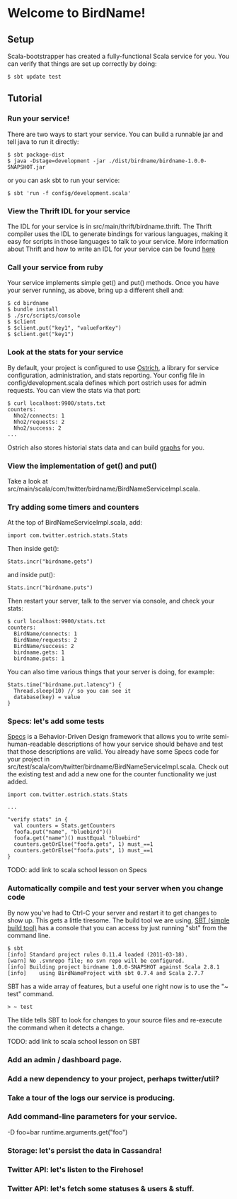 # Welcome to BirdName!

## Setup

Scala-bootstrapper has created a fully-functional Scala service for
you.  You can verify that things are set up correctly by doing:

    $ sbt update test

## Tutorial

### Run your service!

There are two ways to start your service.  You can build a runnable
jar and tell java to run it directly:

    $ sbt package-dist
    $ java -Dstage=development -jar ./dist/birdname/birdname-1.0.0-SNAPSHOT.jar

or you can ask sbt to run your service:

    $ sbt 'run -f config/development.scala'

### View the Thrift IDL for your service

The IDL for your service is in src/main/thrift/birdname.thrift.  The
Thrift compiler uses the IDL to generate bindings for various
languages, making it easy for scripts in those languages to talk to
your service.  More information about Thrift and how to write an IDL
for your service can be found [here](http://wiki.apache.org/thrift/Tutorial)

### Call your service from ruby

Your service implements simple get() and put() methods.  Once you have
your server running, as above, bring up a different shell and:

    $ cd birdname
    $ bundle install
    $ ./src/scripts/console
    $ $client
    $ $client.put("key1", "valueForKey")
    $ $client.get("key1")

### Look at the stats for your service

By default, your project is configured to use
[Ostrich](https://github.com/twitter/ostrich), a library for service
configuration, administration, and stats reporting.  Your config file
in config/development.scala defines which port ostrich uses for admin
requests.  You can view the stats via that port:

    $ curl localhost:9900/stats.txt
    counters:
      Nho2/connects: 1
      Nho2/requests: 2
      Nho2/success: 2
    ...

Ostrich also stores historial stats data and can build
[graphs](http://localhost:9900/graph/) for you.

### View the implementation of get() and put()

Take a look at src/main/scala/com/twitter/birdname/BirdNameServiceImpl.scala.

### Try adding some timers and counters

At the top of BirdNameServiceImpl.scala, add:

    import com.twitter.ostrich.stats.Stats

Then inside get():

    Stats.incr("birdname.gets")

and inside put():

    Stats.incr("birdname.puts")

Then restart your server, talk to the server via console, and check
your stats:

    $ curl localhost:9900/stats.txt
    counters:
      BirdName/connects: 1
      BirdName/requests: 2
      BirdName/success: 2
      birdname.gets: 1
      birdname.puts: 1

You can also time various things that your server is doing, for
example:

    Stats.time("birdname.put.latency") {
      Thread.sleep(10) // so you can see it
      database(key) = value
    }

### Specs: let's add some tests

[Specs](http://code.google.com/p/specs/) is a Behavior-Driven Design
framework that allows you to write semi-human-readable descriptions of
how your service should behave and test that those descriptions are
valid.  You already have some Specs code for your project in
src/test/scala/com/twitter/birdname/BirdNameServiceImpl.scala.  Check
out the existing test and add a new one for the counter functionality
we just added.

    import com.twitter.ostrich.stats.Stats

    ...

    "verify stats" in {
      val counters = Stats.getCounters
      foofa.put("name", "bluebird")()
      foofa.get("name")() mustEqual "bluebird"
      counters.getOrElse("foofa.gets", 1) must_==1
      counters.getOrElse("foofa.puts", 1) must_==1
    }

TODO: add link to scala school lesson on Specs

### Automatically compile and test your server when you change code

By now you've had to Ctrl-C your server and restart it to get changes
to show up.  This gets a little tiresome.  The build tool we are
using,
[SBT (simple build tool)](http://code.google.com/p/simple-build-tool/)
has a console that you can access by just running "sbt" from the
command line.

    $ sbt
    [info] Standard project rules 0.11.4 loaded (2011-03-18).
    [warn] No .svnrepo file; no svn repo will be configured.
    [info] Building project birdname 1.0.0-SNAPSHOT against Scala 2.8.1
    [info]    using BirdNameProject with sbt 0.7.4 and Scala 2.7.7

SBT has a wide array of features, but a useful one right now is to
use the "~ test" command.

    > ~ test

The tilde tells SBT to look for changes to your source files and
re-execute the command when it detects a change.

TODO: add link to scala school lesson on SBT

### Add an admin / dashboard page.

### Add a new dependency to your project, perhaps twitter/util?

### Take a tour of the logs our service is producing.

### Add command-line parameters for your service.
-D foo=bar
runtime.arguments.get("foo")

### Storage: let's persist the data in Cassandra!

### Twitter API: let's listen to the Firehose!

### Twitter API: let's fetch some statuses & users & stuff.
